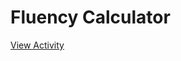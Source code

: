 # Fluency Calculator

[View Activity](https://pair-code.github.io/datacardsplaybook/activities/fluency-calculator)
